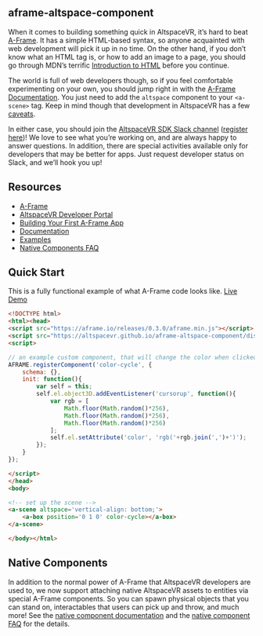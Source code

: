 ## aframe-altspace-component

When it comes to building something quick in AltspaceVR, it’s hard to beat [A-Frame](https://aframe.io/). It has a simple HTML-based syntax, so anyone acquainted with web development will pick it up in no time. On the other hand, if you don’t know what an HTML tag is, or how to add an image to a page, you should go through MDN’s terrific [Introduction to HTML](https://developer.mozilla.org/en-US/docs/Web/Guide/HTML/Introduction) before you continue.

The world is full of web developers though, so if you feel comfortable experimenting on your own, you should jump right in with the [A-Frame Documentation](https://aframe.io/docs/0.3.0/introduction/). You just need to add the `altspace` component to your `<a-scene>` tag. Keep in mind though that development in AltspaceVR has a few [caveats](https://github.com/altspacevr/altspacesdk#threejs-feature-support).

In either case, you should join the [AltspaceVR SDK Slack channel](https://altspacevrsdk.slack.com/) ([register here](https://altspacevr-slackin.herokuapp.com/))! We love to see what you’re working on, and are always happy to answer questions. In addition, there are special activities available only for developers that may be better for apps. Just request developer status on Slack, and we’ll hook you up!

## Resources

* [A-Frame](https://aframe.io/docs/0.3.0/introduction/)
* [AltspaceVR Developer Portal](https://developer.altvr.com/)
* [Building Your First A-Frame App](https://developer.altvr.com/building-altspacevr-apps-with-a-frame/)
* [Documentation](https://altspacevr.github.io/aframe-altspace-component/doc/)
* [Examples](https://altspacevr.github.io/aframe-altspace-component/examples/)
* [Native Components FAQ](https://github.com/AltspaceVR/aframe-altspace-component/native.md)

## Quick Start

This is a fully functional example of what A-Frame code looks like.
[Live Demo](https://altspacevr.github.io/aframe-altspace-component/examples/custom-component/index.html)

```html
<!DOCTYPE html>
<html><head>
<script src="https://aframe.io/releases/0.3.0/aframe.min.js"></script>
<script src="https://altspacevr.github.io/aframe-altspace-component/dist/aframe-altspace-component.min.js"></script>
<script>

// an example custom component, that will change the color when clicked
AFRAME.registerComponent('color-cycle', {
    schema: {},
    init: function(){
        var self = this;
        self.el.object3D.addEventListener('cursorup', function(){
            var rgb = [
                Math.floor(Math.random()*256),
                Math.floor(Math.random()*256),
                Math.floor(Math.random()*256)
            ];
            self.el.setAttribute('color', 'rgb('+rgb.join(',')+')');
        });
    }
});

</script>
</head>
<body>

<!-- set up the scene -->
<a-scene altspace='vertical-align: bottom;'>
    <a-box position='0 1 0' color-cycle></a-box>
</a-scene>

</body></html>
```

## Native Components

In addition to the normal power of A-Frame that AltspaceVR developers are used to, we now support attaching native AltspaceVR assets to entities via special A-Frame components. So you can spawn physical objects that you can stand on, interactables that users can pick up and throw, and much more! See the [native component documentation](https://altspacevr.github.io/aframe-altspace-component/doc/native.html) and the [native component FAQ](https://github.com/AltspaceVR/aframe-altspace-component/native.md) for the details.
